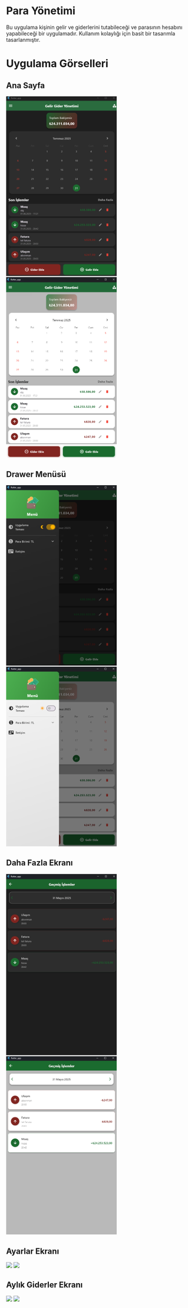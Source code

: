 # **Para Yönetimi**

Bu uygulama kişinin gelir ve giderlerini tutabileceği ve parasının hesabını yapabileceği bir uygulamadır. Kullanım kolaylığı için basit bir tasarımla tasarlanmıştır.

# **Uygulama Görselleri** 


## Ana Sayfa

<img src="assets/readmephoto/anasayfa siyah.png" width="300"/>
<img src="assets/readmephoto/anasayfabeyaz.png" width="300"/>

## Drawer Menüsü

<img src="assets/readmephoto/drawersiyah.png" width="300"/>
<img src="assets/readmephoto/drawerbeyaz.png" width="300"/>

## Daha Fazla Ekranı

<img src="assets/readmephoto/fazlasiyah.png" width="300"/>
<img src="assets/readmephoto/fazlabeyaz.png" width="300"/>

## Ayarlar Ekranı 

<img src="assets/readmephoto/ayarbeyaz.png" width="300"/>
<img src="assets/readmephoto/ayarsiyah.png" width="300"/>

## Aylık Giderler Ekranı

<img src="assets/readmephoto/aylıksiyah.png" width="300"/>
<img src="assets/readmephoto/aylıkbeyaz.png" width="300"/>


